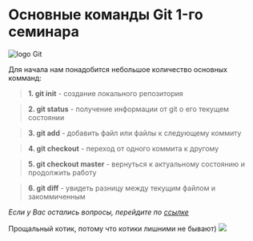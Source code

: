 # Основные команды Git 1-го семинара

![](https://avatars.githubusercontent.com/u/18133?s=200&v=4 "logo Git")

Для начала нам понадобится небольшое количество основных комманд:

> **1. git init** - создание локального репозитория

> **2. git status** - получение информации от git о его текущем состоянии

> **3. git add** - добавить файл или файлы к следующему коммиту

> **4. git checkout** - переход от одного коммита к другому

> **5. git checkout master** - вернуться к актуальному состоянию и продолжить работу

> **6. git diff** - увидеть разницу между текущим файлом и закоммиченным 

*Если у Вас остались вопросы, перейдите по [ссылке](https://gb.ru/lessons/299757)*

Прощальный котик, потому что котики лишними не бывают)
![](https://st.depositphotos.com/3047333/4830/i/600/depositphotos_48304783-stock-photo-cat-sitting-in-snow.jpg)